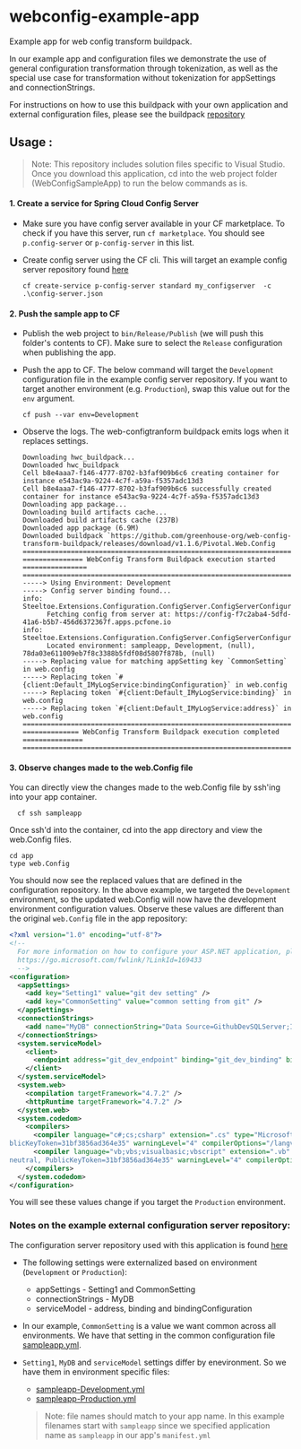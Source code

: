# webconfig-example-app
Example app for web config transform buildpack. 

In our example app and configuration files we demonstrate the use of general configuration transformation through tokenization, as well as the special use case for transformation without tokenization for appSettings and connectionStrings. 

For instructions on how to use this buildpack with your own application and external configuration files, please see the buildpack [repository](https://github.com/greenhouse-org/web-config-transform-buildpack)

## Usage :
>Note: This repository includes solution files specific to Visual Studio. Once you download this application, cd into the web project folder (WebConfigSampleApp) to run the below commands as is. 

#### 1. Create a service for Spring Cloud Config Server

* Make sure you have config server available in your CF marketplace. To check if you have this server, run `cf marketplace`. You should see `p.config-server` or `p-config-server` in this list. 

* Create config server using the CF cli. This will target an example config server repository found [here](https://github.com/mvalliath/webconfig-example-externalfiles)
    ```script
    cf create-service p-config-server standard my_configserver  -c .\config-server.json
    ```
#### 2. Push the sample app to CF
* Publish the web project to `bin/Release/Publish` (we will push this folder's contents to CF). Make sure to select the `Release` configuration when publishing the app.

* Push the app to CF. The below command will target the `Development` configuration file in the example config server repository. If you want to target another environment (e.g. `Production`), swap this value out for the `env` argument. 
   ```script
   cf push --var env=Development
   ```
   
* Observe the logs. The web-configtranform buildpack emits logs when it replaces settings. 
   ```text
   Downloading hwc_buildpack...
   Downloaded hwc_buildpack
   Cell b8e4aaa7-f146-4777-8702-b3faf909b6c6 creating container for instance e543ac9a-9224-4c7f-a59a-f5357adc13d3
   Cell b8e4aaa7-f146-4777-8702-b3faf909b6c6 successfully created container for instance e543ac9a-9224-4c7f-a59a-f5357adc13d3
   Downloading app package...
   Downloading build artifacts cache...
   Downloaded build artifacts cache (237B)
   Downloaded app package (6.9M)
   Downloaded buildpack `https://github.com/greenhouse-org/web-config-transform-buildpack/releases/download/v1.1.6/Pivotal.Web.Config
   ================================================================================
   =============== WebConfig Transform Buildpack execution started ================
   ================================================================================
   -----> Using Environment: Development
   -----> Config server binding found...
   info: Steeltoe.Extensions.Configuration.ConfigServer.ConfigServerConfigurationProvider[0]
         Fetching config from server at: https://config-f7c2aba4-5dfd-41a6-b5b7-456d6372367f.apps.pcfone.io
   info: Steeltoe.Extensions.Configuration.ConfigServer.ConfigServerConfigurationProvider[0]
         Located environment: sampleapp, Development, (null), 78da03e611009eb7f8c3388b5fdf08d5807f878b, (null)
   -----> Replacing value for matching appSetting key `CommonSetting` in web.config
   -----> Replacing token `#{client:Default_IMyLogService:bindingConfiguration}` in web.config
   -----> Replacing token `#{client:Default_IMyLogService:binding}` in web.config
   -----> Replacing token `#{client:Default_IMyLogService:address}` in web.config
   ================================================================================
   ============== WebConfig Transform Buildpack execution completed ===============
   ================================================================================
   ```

#### 3. Observe changes made to the web.Config file
You can directly view the changes made to the web.Config file by ssh'ing into your app container.
```script
  cf ssh sampleapp  
```
Once ssh'd into the container, cd into the app directory and view the web.Config files. 

``` script
cd app
type web.Config 
```

You should now see the replaced values that are defined in the configuration repository. In the above example, we targeted the `Development` environment, so the updated web.Config will now have the development environment configuration values. Observe these values are different than the original `web.Config` file in the app repository:

```xml
<?xml version="1.0" encoding="utf-8"?>
<!--
  For more information on how to configure your ASP.NET application, please visit
  https://go.microsoft.com/fwlink/?LinkId=169433
  -->
<configuration>
  <appSettings>
    <add key="Setting1" value="git dev setting" />
    <add key="CommonSetting" value="common setting from git" />
  </appSettings>
  <connectionStrings>
    <add name="MyDB" connectionString="Data Source=GithubDevSQLServer;Initial Catalog=MyDB;User ID=xxxx;Password=xxxx" />
  </connectionStrings>
  <system.serviceModel>
    <client>
      <endpoint address="git_dev_endpoint" binding="git_dev_binding" bindingConfiguration="git_dev_bindingConfiguration" contract="ServiceProxy.IMyLogService" name="Default_IMyLogService" />
    </client>
  </system.serviceModel>
  <system.web>
    <compilation targetFramework="4.7.2" />
    <httpRuntime targetFramework="4.7.2" />
  </system.web>
  <system.codedom>
    <compilers>
      <compiler language="c#;cs;csharp" extension=".cs" type="Microsoft.CodeDom.Providers.DotNetCompilerPlatform.CSharpCodeProvider, Microsoft.CodeDom.Providers.DotNetCompilerPlatform, Version=2.0.0.0, Culture=neutral, Pu
blicKeyToken=31bf3856ad364e35" warningLevel="4" compilerOptions="/langversion:default /nowarn:1659;1699;1701" />
      <compiler language="vb;vbs;visualbasic;vbscript" extension=".vb" type="Microsoft.CodeDom.Providers.DotNetCompilerPlatform.VBCodeProvider, Microsoft.CodeDom.Providers.DotNetCompilerPlatform, Version=2.0.0.0, Culture=
neutral, PublicKeyToken=31bf3856ad364e35" warningLevel="4" compilerOptions="/langversion:default /nowarn:41008 /define:_MYTYPE=\&quot;Web\&quot; /optionInfer+" />
    </compilers>
  </system.codedom>
</configuration>
```

You will see these values change if you target the `Production` environment. 

###  Notes on the example external configuration server repository: 

The configuration server repository used with this application is found [here](https://github.com/mvalliath/webconfig-example-externalfiles) 

* The following settings were externalized based on environment (`Development` or `Production`):
   * appSettings - Setting1 and CommonSetting  
   * connectionStrings - MyDB
   * serviceModel - address, binding and bindingConfiguration 
   
 * In our example, `CommonSetting` is a value we want common across all environments. We have that setting in the common configuration file [sampleapp.yml](https://github.com/mvalliath/webconfig-example-externalfiles/blob/master/sampleapp.yml).
 
 * `Setting1`, `MyDB` and `serviceModel` settings differ by enevironment. So we have them in environment specific files:
    * [sampleapp-Development.yml](https://github.com/mvalliath/webconfig-example-externalfiles/blob/master/sampleapp-Development.yml)  
    * [sampleapp-Production.yml](https://github.com/mvalliath/webconfig-example-externalfiles/blob/master/sampleapp-Production.yml)
    
    > Note: file names should match to your app name. In this example filenames start with `sampleapp` since we specified application name as `sampleapp` in our app's `manifest.yml`
 
 
   
